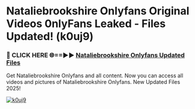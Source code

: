# Nataliebrookshire Onlyfans Original Videos 0nlyFans Leaked - Files Updated! (k0uj9)

<h3>🔴 CLICK HERE 🌐==►► <a href="https://tinyurl.com/ehrbuxhb" rel="nofollow">Nataliebrookshire Onlyfans Updated Files</a></h3>

Get Nataliebrookshire Onlyfans and all content. Now you can access all videos and pictures of Nataliebrookshire Onlyfans. New Updated Files 2025!

[![k0uj9](https://i.imgur.com/lVYEuWS.gif)](https://tinyurl.com/ehrbuxhb)
